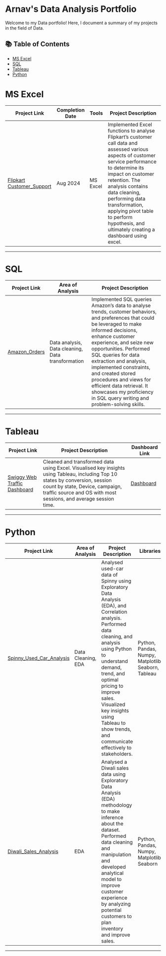 # Arnav's Data Analysis Portfolio

Welcome to my Data portfolio! Here, I document a summary of my projects in the field of Data. 

## 📚 Table of Contents
- [MS Excel](#ms-excel)
- [SQL](#sql)
- [Tableau](#tableau)
- [Python](#python)

# MS Excel

| Project Link | Completion Date | Tools | Project Description | 
|---|---|---|---|
| [Flipkart Customer_Support](https://github.com/debug38/MS-Excel-Project) | Aug 2024 | MS Excel | Implemented Excel functions to analyse Flipkart’s customer call data and assessed various aspects of customer service performance to determine its impact on customer retention. The analysis contains data cleaning, performing data transformation, applying pivot table to perform hypothesis, and ultimately creating a dashboard using excel. |

***

# SQL

| Project Link | Area of Analysis | Project Description | 
|---|---|---|
| [Amazon_Orders](https://github.com/debug38/SQL-Project) | Data analysis, Data cleaning, Data transformation | Implemented SQL queries Amazon’s data to analyse trends, customer behaviors, and preferences that could be leveraged to make informed decisions, enhance customer experience, and seize new opportunities. Performed SQL queries for data extraction and analysis, implemented constraints, and created stored procedures and views for efficient data retrieval. It showcases my proficiency in SQL query writing and problem-solving skills. | 

***
# Tableau

| Project Link | Project Description | Dashboard Link |
|---|---|---|
| [Swiggy Web Traffic Dashboard](https://github.com/debug38/Swiggy-Web-Traffic-Dashboard) | Cleaned and transformed data using Excel. Visualised key insights using Tableau, including Top 10 states by conversion, session count by state, Device, campaign, traffic source and OS with most sessions, and average session time. | [Dashboard](https://public.tableau.com/app/profile/arnav.anand3320/viz/SwiggyWebTrafficDashboard_17361603248930/Dashboard?publish=yes) |

***

# Python

| Project Link | Area of Analysis | Project Description | Libraries |    
|---|---|---|---|
| [Spinny_Used_Car_Analysis](https://github.com/debug38/Spinny-Used-Car-Analysis) | Data Cleaning, EDA |Analysed used-car data of Spinny using Exploratory Data Analysis (EDA), and Correlation analysis. Performed data cleaning, and analysis using Python to understand demand, trend, and optimal pricing to improve sales. Visualized key insights using Tableau to show trends, and communicate effectively to stakeholders. | Python, Pandas, Numpy, Matplotlib, Seaborn, Tableau |
| [Diwali_Sales_Analysis](https://github.com/debug38/Diwali-Sales-Analysis) | EDA | Analysed a Diwali sales data using Exploratory Data Analysis (EDA) methodology to make inference about the dataset. Performed data cleaning and manipulation and developed analytical model to improve customer experience by analyzing potential customers to plan inventory and improve sales. | Python, Pandas, Numpy, Matplotlib, Seaborn |

***


